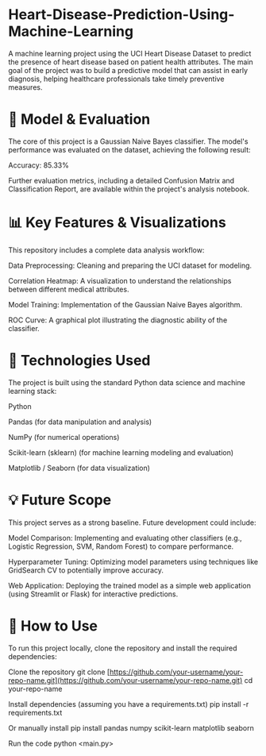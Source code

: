 # Heart-Disease-Prediction-Using-Machine-Learning
A machine learning project using the UCI Heart Disease Dataset to predict the presence of heart disease based on patient health attributes. The main goal of the project was to build a predictive model that can assist in early diagnosis, helping healthcare professionals take timely preventive measures.


# 🚀 Model & Evaluation

The core of this project is a Gaussian Naive Bayes classifier. The model's performance was evaluated on the dataset, achieving the following result:

Accuracy: 85.33%

Further evaluation metrics, including a detailed Confusion Matrix and Classification Report, are available within the project's analysis notebook.

# 📊 Key Features & Visualizations

This repository includes a complete data analysis workflow:

Data Preprocessing: Cleaning and preparing the UCI dataset for modeling.

Correlation Heatmap: A visualization to understand the relationships between different medical attributes.

Model Training: Implementation of the Gaussian Naive Bayes algorithm.

ROC Curve: A graphical plot illustrating the diagnostic ability of the classifier.

# 🔧 Technologies Used

The project is built using the standard Python data science and machine learning stack:

Python

Pandas (for data manipulation and analysis)

NumPy (for numerical operations)

Scikit-learn (sklearn) (for machine learning modeling and evaluation)

Matplotlib / Seaborn (for data visualization)

# 💡 Future Scope

This project serves as a strong baseline. Future development could include:

Model Comparison: Implementing and evaluating other classifiers (e.g., Logistic Regression, SVM, Random Forest) to compare performance.

Hyperparameter Tuning: Optimizing model parameters using techniques like GridSearch CV to potentially improve accuracy.

Web Application: Deploying the trained model as a simple web application (using Streamlit or Flask) for interactive predictions.

# 📂 How to Use

To run this project locally, clone the repository and install the required dependencies:

Clone the repository
git clone [https://github.com/your-username/your-repo-name.git](https://github.com/your-username/your-repo-name.git)
cd your-repo-name

Install dependencies (assuming you have a requirements.txt)
pip install -r requirements.txt

Or manually install
pip install pandas numpy scikit-learn matplotlib seaborn

Run the code
python <main.py>

